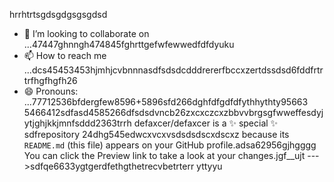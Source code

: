 hrrhtrtsgdsgdgsgsgdsd
- 💞️ I’m looking to collaborate on ...47447ghnngh474845fghrttgefwfewwedfdfdyuku
- 📫 How to reach me ...dcs45453453hjmhjcvbnnnasdfsdsdcdddrererfbccxzertdssdsd6fddfrtrtrfhgfhgfh26
- 😄 Pronouns: ...77712536bfdergfew8596+5896sfd266dghfdfgdfdfythhythty95663
5466412sdfasd4585266dfsdsdvncb26zxcxczcxzbbvvbrgsgfwweffesdyjytjghjkkjmnfsddd2363trrh
defaxcer/defaxcer is a ✨ special ✨ sdfrepository 24dhg545edwcxvcxvsdsdsdscxdscxz
because its `README.md` (this file) appears on your GitHub profile.adsa62956gjhgggg
You can click the Preview link to take a look at your changes.jgf_[](url)_ujt
--->sdfqe6633ygtgerdfethgthetrecvbetrterr
yttyyu

